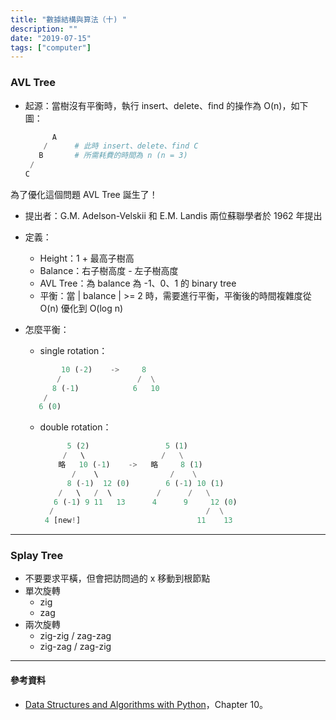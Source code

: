 ```yaml
---
title: "數據結構與算法（十) "
description: ""
date: "2019-07-15"
tags: ["computer"]
---
```


### AVL Tree
- 起源：當樹沒有平衡時，執行 insert、delete、find 的操作為 O(n)，如下圖： 
    ```python
          A     
        /      # 此時 insert、delete、find C
       B       # 所需耗費的時間為 n (n = 3)
     /
    C
    ```
為了優化這個問題 AVL Tree 誕生了！
- 提出者：G.M. Adelson-Velskii 和 E.M. Landis 兩位蘇聯學者於 1962 年提出
- 定義：
    - Height：1 + 最高子樹高
    - Balance：右子樹高度 - 左子樹高度
    - AVL Tree：為 balance 為 -1、0、1 的 binary tree
    - 平衡：當 | balance | >= 2 時，需要進行平衡，平衡後的時間複雜度從 O(n) 優化到 O(log n)

- 怎麼平衡：
    - single rotation：
    ```python
            10 (-2)    ->     8  
           /                 /  \
          8 (-1)            6   10 
        /
       6 (0)
    ```
    - double rotation：
        ```python
              5 (2)                 5 (1)
             /   \                 /   \
            略   10 (-1)    ->   略     8 (1)
               /    \                /    \
              8 (-1)  12 (0)        6 (-1) 10 (1)
            /   \   /  \          /      /   \
           6 (-1) 9 11   13      4      9     12 (0)
          /                                  /  \
         4 [new!]                          11    13
        ```

- - -

### Splay Tree
- 不要要求平橫，但會把訪問過的 x 移動到根節點
- 單次旋轉
    - zig
    - zag
- 兩次旋轉
    - zig-zig / zag-zag
    - zig-zag / zag-zig

- - -

#### 參考資料
- [Data Structures and Algorithms with Python](https://www.amazon.com/Structures-Algorithms-Undergraduate-Computer-Science/dp/3319130714)，Chapter 10。
